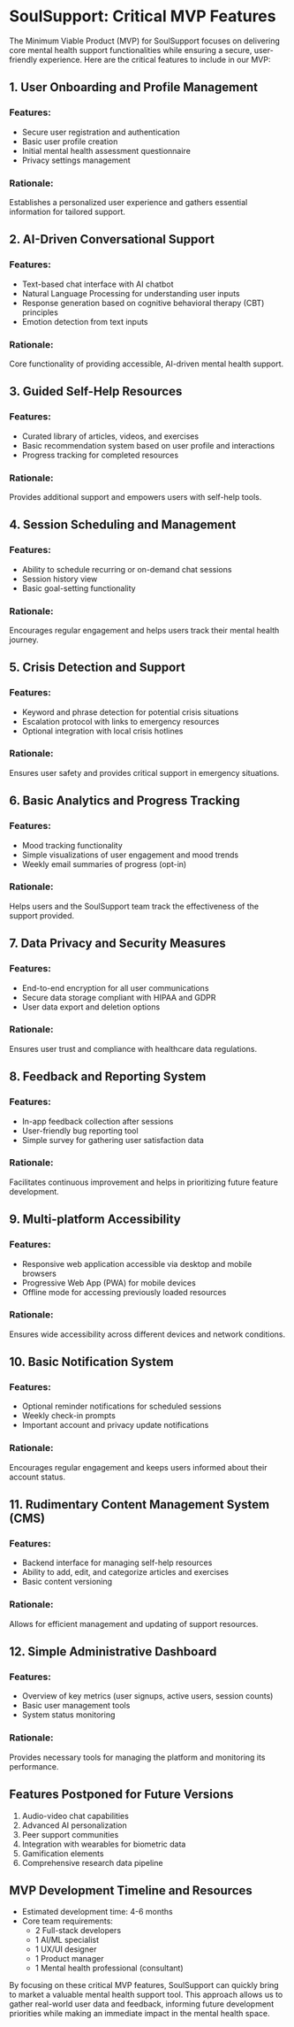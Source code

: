 # SoulSupport: Critical MVP Features

The Minimum Viable Product (MVP) for SoulSupport focuses on delivering core mental health support functionalities while ensuring a secure, user-friendly experience. Here are the critical features to include in our MVP:

## 1. User Onboarding and Profile Management

### Features:
- Secure user registration and authentication
- Basic user profile creation
- Initial mental health assessment questionnaire
- Privacy settings management

### Rationale:
Establishes a personalized user experience and gathers essential information for tailored support.

## 2. AI-Driven Conversational Support

### Features:
- Text-based chat interface with AI chatbot
- Natural Language Processing for understanding user inputs
- Response generation based on cognitive behavioral therapy (CBT) principles
- Emotion detection from text inputs

### Rationale:
Core functionality of providing accessible, AI-driven mental health support.

## 3. Guided Self-Help Resources

### Features:
- Curated library of articles, videos, and exercises
- Basic recommendation system based on user profile and interactions
- Progress tracking for completed resources

### Rationale:
Provides additional support and empowers users with self-help tools.

## 4. Session Scheduling and Management

### Features:
- Ability to schedule recurring or on-demand chat sessions
- Session history view
- Basic goal-setting functionality

### Rationale:
Encourages regular engagement and helps users track their mental health journey.

## 5. Crisis Detection and Support

### Features:
- Keyword and phrase detection for potential crisis situations
- Escalation protocol with links to emergency resources
- Optional integration with local crisis hotlines

### Rationale:
Ensures user safety and provides critical support in emergency situations.

## 6. Basic Analytics and Progress Tracking

### Features:
- Mood tracking functionality
- Simple visualizations of user engagement and mood trends
- Weekly email summaries of progress (opt-in)

### Rationale:
Helps users and the SoulSupport team track the effectiveness of the support provided.

## 7. Data Privacy and Security Measures

### Features:
- End-to-end encryption for all user communications
- Secure data storage compliant with HIPAA and GDPR
- User data export and deletion options

### Rationale:
Ensures user trust and compliance with healthcare data regulations.

## 8. Feedback and Reporting System

### Features:
- In-app feedback collection after sessions
- User-friendly bug reporting tool
- Simple survey for gathering user satisfaction data

### Rationale:
Facilitates continuous improvement and helps in prioritizing future feature development.

## 9. Multi-platform Accessibility

### Features:
- Responsive web application accessible via desktop and mobile browsers
- Progressive Web App (PWA) for mobile devices
- Offline mode for accessing previously loaded resources

### Rationale:
Ensures wide accessibility across different devices and network conditions.

## 10. Basic Notification System

### Features:
- Optional reminder notifications for scheduled sessions
- Weekly check-in prompts
- Important account and privacy update notifications

### Rationale:
Encourages regular engagement and keeps users informed about their account status.

## 11. Rudimentary Content Management System (CMS)

### Features:
- Backend interface for managing self-help resources
- Ability to add, edit, and categorize articles and exercises
- Basic content versioning

### Rationale:
Allows for efficient management and updating of support resources.

## 12. Simple Administrative Dashboard

### Features:
- Overview of key metrics (user signups, active users, session counts)
- Basic user management tools
- System status monitoring

### Rationale:
Provides necessary tools for managing the platform and monitoring its performance.

## Features Postponed for Future Versions

1. Audio-video chat capabilities
2. Advanced AI personalization
3. Peer support communities
4. Integration with wearables for biometric data
5. Gamification elements
6. Comprehensive research data pipeline

## MVP Development Timeline and Resources

- Estimated development time: 4-6 months
- Core team requirements:
  - 2 Full-stack developers
  - 1 AI/ML specialist
  - 1 UX/UI designer
  - 1 Product manager
  - 1 Mental health professional (consultant)

By focusing on these critical MVP features, SoulSupport can quickly bring to market a valuable mental health support tool. This approach allows us to gather real-world user data and feedback, informing future development priorities while making an immediate impact in the mental health space.
